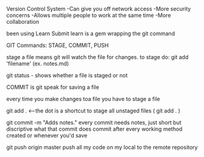 Version Control System
-Can give you off network access
-More security concerns
-Allows multiple people to work at the   same time
-More collaboration

been using Learn Submit
 learn is a gem wrapping the git command

 GIT Commands:
 STAGE, COMMIT, PUSH

  stage a file means git will watch the file for changes.
  to stage do: git add 'filename' (ex. notes.md)

  git status - shows whether a file is staged or not

  COMMIT is git speak for saving a file

  every time you make changes toa file you have to stage a file

  git add . <--the dot is a shortcut to stage all unstaged files
      (  git add . )

git commit -m "Adds notes."
   every commit needs notes, just short but discriptive what that commit does
   commit after every working method created or whenever you'd save

git push origin master
  push all my code on my local to the remote repository

